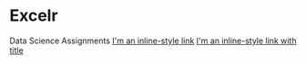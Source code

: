 # Excelr
Data Science Assignments
[I'm an inline-style link](https://www.google.com)
[I'm an inline-style link with title](https://www.google.com "Google's Homepage")
